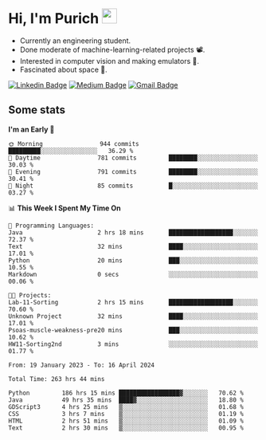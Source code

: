 <h1 align="left">Hi, I'm Purich
<img src="https://media.giphy.com/media/hvRJCLFzcasrR4ia7z/giphy.gif" width="30px"/></h1>

* Currently an engineering student.
* Done moderate of machine-learning-related projects :film_projector:.
* Interested in computer vision and making emulators :space_invader:.
* Fascinated about space :milky_way:.

[![Linkedin Badge](https://img.shields.io/badge/-Purich-blue?style=flat-square&logo=Linkedin&logoColor=white&link=https://www.linkedin.com/in/purich-siritip-16b3b3255/)](https://www.linkedin.com/in/purich-siritip-16b3b3255) [![Medium Badge](https://img.shields.io/badge/-@purich-gray?style=flat-square&labelColor=000000&logo=Medium&link=https://medium.com/@phuritsiritip)](https://medium.com/@phuritsiritip)
[![Gmail Badge](https://img.shields.io/badge/-mark.phurit@gmail.com-c14438?style=flat-square&logo=Gmail&logoColor=white&link=mailto:mark.phurit@gmail.com)](mailto:mark.phurit@gmail.com)

## Some stats

  
  <!--START_SECTION:waka-->
**I'm an Early 🐤** 

```text
🌞 Morning                944 commits         █████████░░░░░░░░░░░░░░░░   36.29 % 
🌆 Daytime                781 commits         ████████░░░░░░░░░░░░░░░░░   30.03 % 
🌃 Evening                791 commits         ████████░░░░░░░░░░░░░░░░░   30.41 % 
🌙 Night                  85 commits          █░░░░░░░░░░░░░░░░░░░░░░░░   03.27 % 
```


📊 **This Week I Spent My Time On** 

```text
💬 Programming Languages: 
Java                     2 hrs 18 mins       ██████████████████░░░░░░░   72.37 % 
Text                     32 mins             ████░░░░░░░░░░░░░░░░░░░░░   17.01 % 
Python                   20 mins             ███░░░░░░░░░░░░░░░░░░░░░░   10.55 % 
Markdown                 0 secs              ░░░░░░░░░░░░░░░░░░░░░░░░░   00.06 % 

🐱‍💻 Projects: 
Lab-11-Sorting           2 hrs 15 mins       ██████████████████░░░░░░░   70.60 % 
Unknown Project          32 mins             ████░░░░░░░░░░░░░░░░░░░░░   17.01 % 
Psoas-muscle-weakness-pre20 mins             ███░░░░░░░░░░░░░░░░░░░░░░   10.62 % 
HW11-Sorting2nd          3 mins              ░░░░░░░░░░░░░░░░░░░░░░░░░   01.77 % 
```


<!--END_SECTION:waka-->

  <!--START_SECTION:waka-simple-->

```text
From: 19 January 2023 - To: 16 April 2024

Total Time: 263 hrs 44 mins

Python         186 hrs 15 mins █████████████████▓░░░░░░░   70.62 %
Java           49 hrs 35 mins  ████▓░░░░░░░░░░░░░░░░░░░░   18.80 %
GDScript3      4 hrs 25 mins   ▒░░░░░░░░░░░░░░░░░░░░░░░░   01.68 %
CSS            3 hrs 7 mins    ▒░░░░░░░░░░░░░░░░░░░░░░░░   01.19 %
HTML           2 hrs 51 mins   ▒░░░░░░░░░░░░░░░░░░░░░░░░   01.09 %
Text           2 hrs 30 mins   ▒░░░░░░░░░░░░░░░░░░░░░░░░   00.95 %
```

<!--END_SECTION:waka-simple-->

  <!--![Anurag's GitHub stats](https://github-readme-stats.vercel.app/api?username=vikimark&show_icons=true&theme=gruvbox_light)-->
  
<!--
**vikimark/vikimark** is a ✨ _special_ ✨ repository because its `README.md` (this file) appears on your GitHub profile.

Here are some ideas to get you started:

- 🔭 I’m currently working on ...
- 🌱 I’m currently learning ...
- 👯 I’m looking to collaborate on ...
- 🤔 I’m looking for help with ...
- 💬 Ask me about ...
- 📫 How to reach me: ...
- 😄 Pronouns: ...
- ⚡ Fun fact: ...
-->
